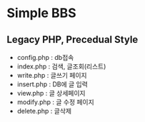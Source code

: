 # Simple BBS
## Legacy PHP, Precedual Style

+ config.php : db접속
+ index.php : 검색, 글조회(리스트)
+ write.php : 글쓰기 페이지 
+ insert.php : DB에 글 입력
+ view.php : 글 상세페이지
+ modify.php : 글 수정 페이지
+ delete.php : 글삭제
